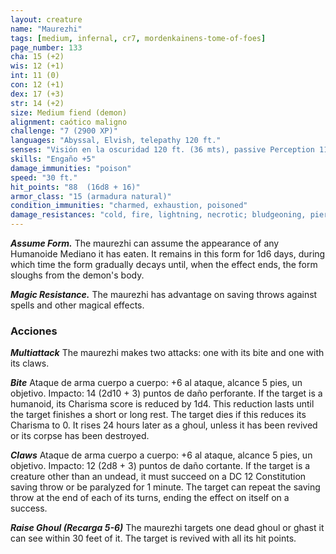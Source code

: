 ```yaml
---
layout: creature
name: "Maurezhi"
tags: [medium, infernal, cr7, mordenkainens-tome-of-foes]
page_number: 133
cha: 15 (+2)
wis: 12 (+1)
int: 11 (0)
con: 12 (+1)
dex: 17 (+3)
str: 14 (+2)
size: Medium fiend (demon)
alignment: caótico maligno
challenge: "7 (2900 XP)"
languages: "Abyssal, Elvish, telepathy 120 ft."
senses: "Visión en la oscuridad 120 ft. (36 mts), passive Perception 11"
skills: "Engaño +5"
damage_immunities: "poison"
speed: "30 ft."
hit_points: "88  (16d8 + 16)"
armor_class: "15 (armadura natural)"
condition_immunities: "charmed, exhaustion, poisoned"
damage_resistances: "cold, fire, lightning, necrotic; bludgeoning, piercing, and slashing from nonmagical attacks"
---
```


***Assume Form.*** The maurezhi can assume the appearance of any Humanoide Mediano it has eaten. It remains in this form for 1d6 days, during which time the form gradually decays until, when the effect ends, the form sloughs from the demon's body.

***Magic Resistance.*** The maurezhi has advantage on saving throws against spells and other magical effects.

### Acciones

***Multiattack*** The maurezhi makes two attacks: one with its bite and one with its claws.

***Bite*** Ataque de arma cuerpo a cuerpo: +6 al ataque, alcance 5 pies, un objetivo. Impacto: 14 (2d10 + 3) puntos de daño perforante. If the target is a humanoid, its Charisma score is reduced by 1d4. This reduction lasts until the target finishes a short or long rest. The target dies if this reduces its Charisma to 0. It rises 24 hours later as a ghoul, unless it has been revived or its corpse has been destroyed.

***Claws*** Ataque de arma cuerpo a cuerpo: +6 al ataque, alcance 5 pies, un objetivo. Impacto: 12 (2d8 + 3) puntos de daño cortante. If the target is a creature other than an undead, it must succeed on a DC 12 Constitution saving throw or be paralyzed for 1 minute. The target can repeat the saving throw at the end of each of its turns, ending the effect on itself on a success.

***Raise Ghoul (Recarga 5-6)*** The maurezhi targets one dead ghoul or ghast it can see within 30 feet of it. The target is revived with all its hit points.
